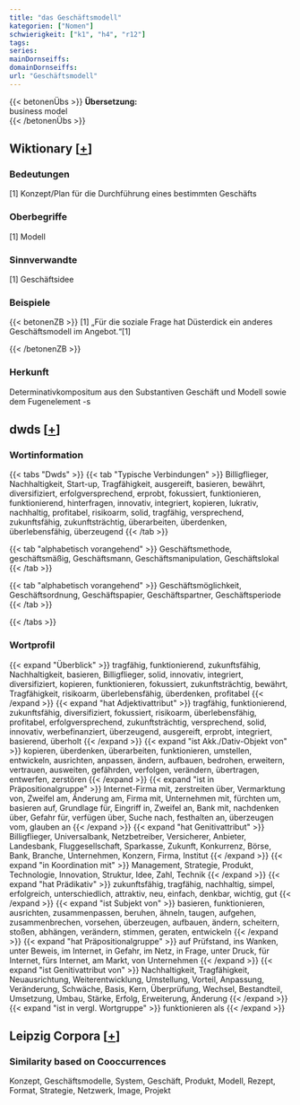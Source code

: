```yaml
---
title: "das Geschäftsmodell"
kategorien: ["Nomen"]
schwierigkeit: ["k1", "h4", "r12"]
tags:
series:
mainDornseiffs:
domainDornseiffs:
url: "Geschäftsmodell"
---
```


{{< betonenÜbs >}}
**Übersetzung:**  
business model  
{{< /betonenÜbs >}}

## Wiktionary [[+](https://de.wiktionary.org/wiki/Geschäftsmodell)]

### Bedeutungen
[1] Konzept/Plan für die Durchführung eines bestimmten Geschäfts  

### Oberbegriffe
[1] Modell  

### Sinnverwandte
[1] Geschäftsidee  

### Beispiele
{{< betonenZB >}}
[1] „Für die soziale Frage hat Düsterdick ein anderes Geschäftsmodell im Angebot.“[1]  

{{< /betonenZB >}}
### Herkunft
Determinativkompositum aus den Substantiven Geschäft und Modell sowie dem Fugenelement -s  



## dwds [[+](https://www.dwds.de/wb/Geschäftsmodell)]

### Wortinformation
{{< tabs "Dwds" >}}
{{< tab "Typische Verbindungen" >}}
Billigflieger, Nachhaltigkeit, Start-up, Tragfähigkeit, ausgereift, basieren, bewährt, diversifiziert, erfolgversprechend, erprobt, fokussiert, funktionieren, funktionierend, hinterfragen, innovativ, integriert, kopieren, lukrativ, nachhaltig, profitabel, risikoarm, solid, tragfähig, versprechend, zukunftsfähig, zukunftsträchtig, überarbeiten, überdenken, überlebensfähig, überzeugend
{{< /tab >}}

{{< tab "alphabetisch vorangehend" >}}
Geschäftsmethode, geschäftsmäßig, Geschäftsmann, Geschäftsmanipulation, Geschäftslokal
{{< /tab >}}

{{< tab "alphabetisch vorangehend" >}}
Geschäftsmöglichkeit, Geschäftsordnung, Geschäftspapier, Geschäftspartner, Geschäftsperiode
{{< /tab >}}

{{< /tabs >}}

### Wortprofil
{{< expand "Überblick" >}} tragfähig, funktionierend, zukunftsfähig, Nachhaltigkeit, basieren, Billigflieger, solid, innovativ, integriert, diversifiziert, kopieren, funktionieren, fokussiert, zukunftsträchtig, bewährt, Tragfähigkeit, risikoarm, überlebensfähig, überdenken, profitabel {{< /expand >}}
{{< expand "hat Adjektivattribut" >}} tragfähig, funktionierend, zukunftsfähig, diversifiziert, fokussiert, risikoarm, überlebensfähig, profitabel, erfolgversprechend, zukunftsträchtig, versprechend, solid, innovativ, werbefinanziert, überzeugend, ausgereift, erprobt, integriert, basierend, überholt {{< /expand >}}
{{< expand "ist Akk./Dativ-Objekt von" >}} kopieren, überdenken, überarbeiten, funktionieren, umstellen, entwickeln, ausrichten, anpassen, ändern, aufbauen, bedrohen, erweitern, vertrauen, ausweiten, gefährden, verfolgen, verändern, übertragen, entwerfen, zerstören {{< /expand >}}
{{< expand "ist in Präpositionalgruppe" >}} Internet-Firma mit, zerstreiten über, Vermarktung von, Zweifel am, Änderung am, Firma mit, Unternehmen mit, fürchten um, basieren auf, Grundlage für, Eingriff in, Zweifel an, Bank mit, nachdenken über, Gefahr für, verfügen über, Suche nach, festhalten an, überzeugen vom, glauben an {{< /expand >}}
{{< expand "hat Genitivattribut" >}} Billigflieger, Universalbank, Netzbetreiber, Versicherer, Anbieter, Landesbank, Fluggesellschaft, Sparkasse, Zukunft, Konkurrenz, Börse, Bank, Branche, Unternehmen, Konzern, Firma, Institut {{< /expand >}}
{{< expand "in Koordination mit" >}} Management, Strategie, Produkt, Technologie, Innovation, Struktur, Idee, Zahl, Technik {{< /expand >}}
{{< expand "hat Prädikativ" >}} zukunftsfähig, tragfähig, nachhaltig, simpel, erfolgreich, unterschiedlich, attraktiv, neu, einfach, denkbar, wichtig, gut {{< /expand >}}
{{< expand "ist Subjekt von" >}} basieren, funktionieren, ausrichten, zusammenpassen, beruhen, ähneln, taugen, aufgehen, zusammenbrechen, vorsehen, überzeugen, aufbauen, ändern, scheitern, stoßen, abhängen, verändern, stimmen, geraten, entwickeln {{< /expand >}}
{{< expand "hat Präpositionalgruppe" >}} auf Prüfstand, ins Wanken, unter Beweis, im Internet, in Gefahr, im Netz, in Frage, unter Druck, für Internet, fürs Internet, am Markt, von Unternehmen {{< /expand >}}
{{< expand "ist Genitivattribut von" >}} Nachhaltigkeit, Tragfähigkeit, Neuausrichtung, Weiterentwicklung, Umstellung, Vorteil, Anpassung, Veränderung, Schwäche, Basis, Kern, Überprüfung, Wechsel, Bestandteil, Umsetzung, Umbau, Stärke, Erfolg, Erweiterung, Änderung {{< /expand >}}
{{< expand "ist in vergl. Wortgruppe" >}} funktionieren als {{< /expand >}}

## Leipzig Corpora [[+](https://corpora.uni-leipzig.de/en/res?word=Geschäftsmodell&corpusId=deu_newscrawl-public_2018)]


### Similarity based on Cooccurrences
Konzept, Geschäftsmodelle, System, Geschäft, Produkt, Modell, Rezept, Format, Strategie, Netzwerk, Image, Projekt

